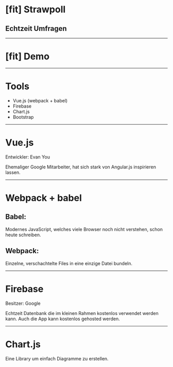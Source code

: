 # [fit] Strawpoll
## Echtzeit Umfragen

---

# [fit] Demo

---

# Tools

* Vue.js (webpack + babel)
* Firebase
* Chart.js
* Bootstrap

---

# Vue.js

Entwickler: Evan You

Ehemaliger Google Mitarbeiter, hat sich stark von Angular.js inspirieren lassen.

---

# Webpack + babel  

## Babel:
Modernes JavaScript, welches viele Browser noch nicht verstehen, schon heute schreiben.

## Webpack:
Einzelne, verschachtelte Files in eine einzige Datei bundeln.

---

# Firebase

Besitzer: Google

Echtzeit Datenbank die im kleinen Rahmen kostenlos verwendet werden kann.
Auch die App kann kostenlos gehosted werden.

---

# Chart.js

Eine Library um einfach Diagramme zu erstellen.
